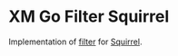 # XM Go Filter Squirrel

Implementation of [filter](https://github.com/xafelium/filter) for [Squirrel](github.com/Masterminds/squirrel).
